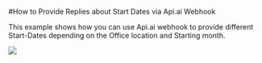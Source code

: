 #How to Provide Replies about Start Dates via Api.ai Webhook

This example shows how you can use Api.ai webhook to provide different Start-Dates depending on the Office location and Starting month.

<a href="https://heroku.com/deploy" target="_blank"><img src="https://www.herokucdn.com/deploy/button.svg"></a>
